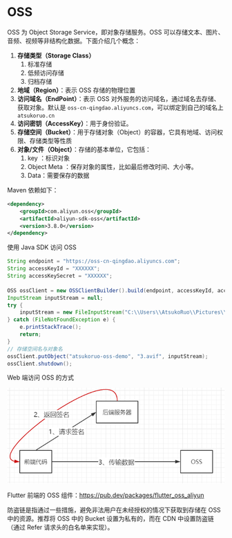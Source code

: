 # OSS

OSS 为 Object Storage Service，即对象存储服务。OSS 可以存储文本、图片、音频、视频等非结构化数据。下面介绍几个概念：

1. **存储类型（Storage Class）**
   1. 标准存储
   2. 低频访问存储
   3. 归档存储
2. **地域（Region）**：表示 OSS 存储的物理位置
3. **访问域名（EndPoint）**：表示 OSS 对外服务的访问域名，通过域名去存储、获取对象。默认是 `oss-cn-qingdao.aliyuncs.com`，可以绑定到自己的域名上 `atsukoruo.cn`
4. **访问密钥（AccessKey）**：用于身份验证。
5. **存储空间（Bucket）**：用于存储对象（Object）的容器，它具有地域、访问权限、存储类型等性质
6. **对象/文件（Object）**：存储的基本单位，它包括：
   1. key ：标识对象
   2. Object Meta ：保存对象的属性，比如最后修改时间、大小等。
   3. Data：需要保存的数据



Maven 依赖如下：

~~~xml
<dependency>
    <groupId>com.aliyun.oss</groupId>
    <artifactId>aliyun-sdk-oss</artifactId>
    <version>3.8.0</version>
</dependency>
~~~

使用 Java SDK 访问 OSS

~~~java
String endpoint = "https://oss-cn-qingdao.aliyuncs.com";
String accessKeyId = "XXXXXX";
String accessKeySecret = "XXXXXX";

OSS ossClient = new OSSClientBuilder().build(endpoint, accessKeyId, accessKeySecret);
InputStream inputStream = null;
try {
    inputStream = new FileInputStream("C:\\Users\\AtsukoRuo\\Pictures\\anime\\3.avif");
} catch (FileNotFoundException e) {
    e.printStackTrace();
    return;
}
// 存储空间名与对象名
ossClient.putObject("atsukoruo-oss-demo", "3.avif", inputStream);
ossClient.shutdown();
~~~

Web 端访问 OSS 的方式

![img](./assets/1688578-20200429214029021-2063447005.png)

Flutter 前端的 OSS 组件：https://pub.dev/packages/flutter_oss_aliyun

防盗链是指通过一些措施，避免非法用户在未经授权的情况下获取到存储在 OSS 中的资源。推荐将 OSS 中的 Bucket 设置为私有的，而在 CDN 中设置防盗链（通过 Refer 请求头的白名单来实现）。

